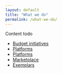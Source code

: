 ```yaml
---
layout: default
title: "What we do"
permalink: /what-we-do/
---
```



Content todo

<ul class="list-small">

  <li>
    <a href="/what-we-do/budget/">Budget initiatives</a>
  </li>
  <li>
    <a href="/what-we-do/platforms/">Platforms</a>
  </li>
  <li>
    <a href="/what-we-do/policy/">Platforms</a>
  </li>
  <li>
    <a href="/what-we-do/marketplace/">Marketplace</a>
  </li>
  <li>
    <a href="/what-we-do/exemplars/">Exemplars</a>
  </li>  

</ul>



